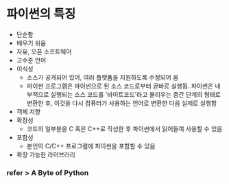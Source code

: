 # 파이썬의 특징
- 단순함
- 배우기 쉬움
- 자유, 오픈 소프트웨어
- 고수준 언어
- 이식성
  + 소스가 공개되어 있어, 여러 플랫폼을 지원하도록 수정되어 옴
  + 파이썬 프로그램은 파이썬으로 된 소스 코드로부터 곧바로 실행됨. 파이썬은 내부적으로 실행되는 소스 코드를 '바이트코드'라고 불리우는 중간 단계의 형태로 변환한 후, 이것을 다시 컴퓨터가 사용하는 언어로 변환한 다음 실제로 실행함
- 객체 지향
- 확장성
  + 코드의 일부분을 C 혹은 C++로 작성한 후 파이썬에서 읽어들여 사용할 수 있음
- 포함성
  + 본인의 C/C++ 프로그램에 파이썬을 포함할 수 있음
- 확장 가능한 라이브러리

### refer > A Byte of Python
